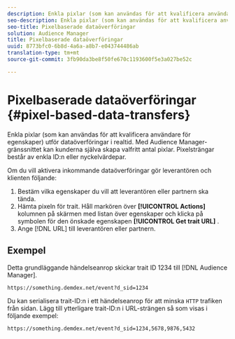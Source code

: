 ```yaml
---
description: Enkla pixlar (som kan användas för att kvalificera användare för egenskaper) utför dataöverföringar i realtid. Med Audience Manager-gränssnittet kan kunderna själva skapa valfritt antal pixlar. Pixelsträngar består av enkla ID:n eller nyckelvärdepar.
seo-description: Enkla pixlar (som kan användas för att kvalificera användare för egenskaper) utför dataöverföringar i realtid. Med Audience Manager-gränssnittet kan kunderna själva skapa valfritt antal pixlar. Pixelsträngar består av enkla ID:n eller nyckelvärdepar.
seo-title: Pixelbaserade dataöverföringar
solution: Audience Manager
title: Pixelbaserade dataöverföringar
uuid: 8773bfc0-6b8d-4a6a-a8b7-e043744486ab
translation-type: tm+mt
source-git-commit: 3fb90da3be8f50fe670c1193600f5e3a027be52c

---
```



# Pixelbaserade dataöverföringar {#pixel-based-data-transfers}

Enkla pixlar (som kan användas för att kvalificera användare för egenskaper) utför dataöverföringar i realtid. Med Audience Manager-gränssnittet kan kunderna själva skapa valfritt antal pixlar. Pixelsträngar består av enkla ID:n eller nyckelvärdepar.

<!-- c_rt_inbound_pixel_transfers.xml -->

Om du vill aktivera inkommande dataöverföringar gör leverantören och klienten följande:

1. Bestäm vilka egenskaper du vill att leverantören eller partnern ska tända.
1. Hämta pixeln för trait. Håll markören över **[!UICONTROL Actions]** kolumnen på skärmen med listan över egenskaper och klicka på symbolen för den önskade egenskapen **[!UICONTROL Get trait URL]** .
1. Ange [!DNL URL] till leverantören eller partnern.

## Exempel

Detta grundläggande händelseanrop skickar trait ID 1234 till [!DNL Audience Manager].

```
https://something.demdex.net/event?d_sid=1234
```

Du kan serialisera trait-ID:n i ett händelseanrop för att minska `HTTP` trafiken från sidan. Lägg till ytterligare trait-ID:n i URL-strängen så som visas i följande exempel:

```
https://something.demdex.net/event?d_sid=1234,5678,9876,5432
```
